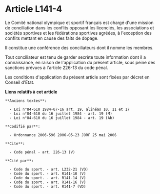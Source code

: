 # Article L141-4

Le Comité national olympique et sportif français est chargé d'une mission de conciliation dans les conflits opposant les
licenciés, les associations et sociétés sportives et les fédérations sportives agréées, à l'exception des conflits mettant en
cause des faits de dopage. 

Il constitue une conférence des conciliateurs dont il nomme les membres. 

Tout conciliateur est tenu de garder secrète toute information dont il a connaissance, en raison de l'application du présent
article, sous peine des sanctions prévues à l'article 226-13 du code pénal. 

Les conditions d'application du présent article sont fixées par décret en Conseil d'Etat.

**Liens relatifs à cet article**

	**Anciens textes**:

	  - Loi n°84-610 1984-07-16 art. 19, alinéas 10, 11 et 17
	  - Loi n°84-610 du 16 juillet 1984 - art. 19 (M)
	  - Loi n°84-610 du 16 juillet 1984 - art. 19 (Ab)

	**Codifié par**:

	  - Ordonnance 2006-596 2006-05-23 JORF 25 mai 2006

	**Cite**:

	  - Code pénal - art. 226-13 (V)

	**Cité par**:

	  - Code du sport. - art. L232-21 (VD)
	  - Code du sport. - art. R141-10 (V)
	  - Code du sport. - art. R141-14 (V)
	  - Code du sport. - art. R141-16 (V)
	  - Code du sport. - art. R141-7 (VD)
